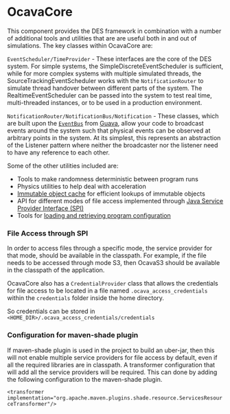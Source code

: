# OcavaCore

This component provides the DES framework in combination with a number of additional tools and utilities that are are useful both in and out of simulations.
The key classes within OcavaCore are:

`EventScheduler/TimeProvider` - These interfaces are the core of the DES system.  For simple systems, the SimpleDiscreteEventScheduler is sufficient, while for more complex systems with multiple simulated threads, the SourceTrackingEventScheduler works with the `NotificationRouter` to simulate thread handover between different parts of the system.  The RealtimeEventScheduler can be passed into the system to test real time, multi-threaded instances, or to be used in a production environment.

`NotificationRouter/NotificationBus/Notification` - These classes, which are built upon the [`EventBus`] from [Guava], allow your code to broadcast events around the system such that physical events can be observed at arbitrary points in the system.  At its simplest, this represents an abstraction of the Listener pattern where neither the broadcaster nor the listener need to have any reference to each other.

[`EventBus`]: https://github.com/google/guava/tree/master/guava/src/com/google/common/eventbus
[Guava]: https://github.com/google/guava

Some of the other utilities included are:
* Tools to make randomness deterministic between program runs
* Physics utilities to help deal with acceleration
* [Immutable object cache](src/main/java/com/ocadotechnology/indexedcache/IndexedImmutableObjectCache.md) for efficient lookups of immutable objects
* API for different modes of file access implemented through [Java Service Provider Interface (SPI)]
* Tools for [loading and retrieving program configuration](src/main/java/com/ocadotechnology/config/Config.md)

[Java Service Provider Interface (SPI)]: https://docs.oracle.com/javase/tutorial/ext/basics/spi.html
### File Access through SPI
In order to access files through a specific mode, the service provider for that mode, should be available in the classpath. For example, if the file needs to be accessed through mode S3, then OcavaS3 should be available in the classpath of the application.

OcavaCore also has a `CredentialProvider` class that allows the credentials for file access to be located in a file named `.ocava_access_credentials` within the `credentials` folder inside the home directory.

So credentials can be stored in `<HOME_DIR>/.ocava_access_credentials/credentials`

### Configuration for maven-shade plugin
If maven-shade plugin is used in the project to build an uber-jar, then this will not enable multiple service providers for file access by default, even if all the required libraries are in classpath. A transformer configuration that will add all the service providers will be required. This can done by adding the following configuration to the maven-shade plugin.

`<transformer implementation="org.apache.maven.plugins.shade.resource.ServicesResourceTransformer"/>`

